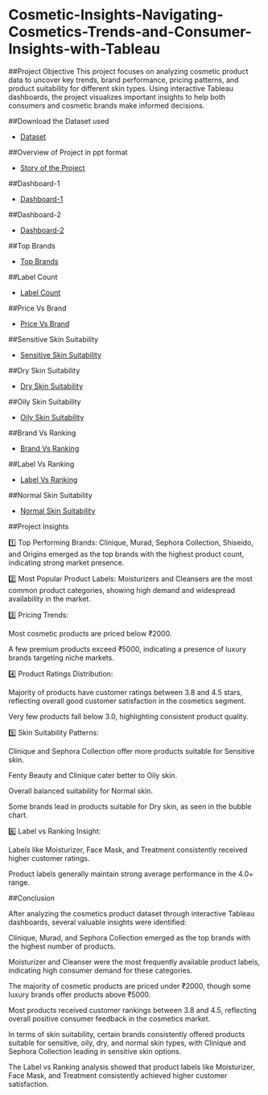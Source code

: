# Cosmetic-Insights-Navigating-Cosmetics-Trends-and-Consumer-Insights-with-Tableau
##Project Objective
This project focuses on analyzing cosmetic product data to uncover key trends, brand performance, pricing patterns, and product suitability for different skin types. Using interactive Tableau dashboards, the project visualizes important insights to help both consumers and cosmetic brands make informed decisions.

##Download the Dataset used 
- <a  href="https://github.com/MankuRajesh/Cosmetic-Insights-Navigating-Cosmetics-Trends-and-Consumer-Insights-with-Tableau/blob/main/Cosmetic%20Dataset.csv">Dataset</a>

##Overview of Project in ppt format
- <a  href="https://github.com/MankuRajesh/Cosmetic-Insights-Navigating-Cosmetics-Trends-and-Consumer-Insights-with-Tableau/blob/main/Cosmetic%20Insight%20Navigating%20Cosmetic%20Trends%20and%20Consumer%20Insights%20with%20Tableau.pptx ">Story of the Project</a>

##Dashboard-1
- <a  href="https://github.com/MankuRajesh/Cosmetic-Insights-Navigating-Cosmetics-Trends-and-Consumer-Insights-with-Tableau/blob/main/Dashboard%201%20-%20Product%20Ranking%20and%20Detailed%20Analysis.jpg ">Dashboard-1</a>

##Dashboard-2
- <a  href="https://github.com/MankuRajesh/Cosmetic-Insights-Navigating-Cosmetics-Trends-and-Consumer-Insights-with-Tableau/blob/main/Dsasboard%202%20-%20Product%20Suitability%20Overview.jpg ">Dashboard-2</a>

##Top Brands
- <a   href="https://github.com/MankuRajesh/Cosmetic-Insights-Navigating-Cosmetics-Trends-and-Consumer-Insights-with-Tableau/blob/main/Top%20Brands.jpg">Top Brands</a>

##Label Count
- <a  href="https://github.com/MankuRajesh/Cosmetic-Insights-Navigating-Cosmetics-Trends-and-Consumer-Insights-with-Tableau/blob/main/Label%20Count.jpg">Label Count</a>

##Price Vs Brand
- <a  href="https://github.com/MankuRajesh/Cosmetic-Insights-Navigating-Cosmetics-Trends-and-Consumer-Insights-with-Tableau/blob/main/Price%20Vs%20Brand.jpg">Price Vs Brand</a>

##Sensitive Skin Suitability
- <a  href="https://github.com/MankuRajesh/Cosmetic-Insights-Navigating-Cosmetics-Trends-and-Consumer-Insights-with-Tableau/blob/main/Sensitive%20Skin%20Suitability.jpg">Sensitive Skin Suitability</a>

##Dry Skin Suitability
- <a  href="https://github.com/MankuRajesh/Cosmetic-Insights-Navigating-Cosmetics-Trends-and-Consumer-Insights-with-Tableau/blob/main/Dry%20Skin%20Suitability.jpg">Dry Skin Suitability</a>

##Oily Skin Suitability
- <a  href="https://github.com/MankuRajesh/Cosmetic-Insights-Navigating-Cosmetics-Trends-and-Consumer-Insights-with-Tableau/blob/main/Oily%20Skin%20Suitability.jpg">Oily Skin Suitability</a>

##Brand Vs Ranking
- <a  href="https://github.com/MankuRajesh/Cosmetic-Insights-Navigating-Cosmetics-Trends-and-Consumer-Insights-with-Tableau/blob/main/Brand%20Vs%20Ranking.jpg">Brand Vs Ranking</a>

##Label Vs Ranking
- <a  href="https://github.com/MankuRajesh/Cosmetic-Insights-Navigating-Cosmetics-Trends-and-Consumer-Insights-with-Tableau/blob/main/Label%20Vs%20Ranking.jpg">Label Vs Ranking</a>

##Normal Skin Suitability
- <a  href="https://github.com/MankuRajesh/Cosmetic-Insights-Navigating-Cosmetics-Trends-and-Consumer-Insights-with-Tableau/blob/main/Normal%20Skin%20Suitability.jpg">Normal Skin Suitability</a>

##Project Insights

1️⃣ Top Performing Brands:
Clinique, Murad, Sephora Collection, Shiseido, and Origins emerged as the top brands with the highest product count, indicating strong market presence.

2️⃣ Most Popular Product Labels:
Moisturizers and Cleansers are the most common product categories, showing high demand and widespread availability in the market.

3️⃣ Pricing Trends:

Most cosmetic products are priced below ₹2000.

A few premium products exceed ₹5000, indicating a presence of luxury brands targeting niche markets.

4️⃣ Product Ratings Distribution:

Majority of products have customer ratings between 3.8 and 4.5 stars, reflecting overall good customer satisfaction in the cosmetics segment.

Very few products fall below 3.0, highlighting consistent product quality.

5️⃣ Skin Suitability Patterns:

Clinique and Sephora Collection offer more products suitable for Sensitive skin.

Fenty Beauty and Clinique cater better to Oily skin.

Overall balanced suitability for Normal skin.

Some brands lead in products suitable for Dry skin, as seen in the bubble chart.

6️⃣ Label vs Ranking Insight:

Labels like Moisturizer, Face Mask, and Treatment consistently received higher customer ratings.

Product labels generally maintain strong average performance in the 4.0+ range.



##Conclusion

After analyzing the cosmetics product dataset through interactive Tableau dashboards, several valuable insights were identified:

Clinique, Murad, and Sephora Collection emerged as the top brands with the highest number of products.

Moisturizer and Cleanser were the most frequently available product labels, indicating high consumer demand for these categories.

The majority of cosmetic products are priced under ₹2000, though some luxury brands offer products above ₹5000.

Most products received customer rankings between 3.8 and 4.5, reflecting overall positive consumer feedback in the cosmetics market.

In terms of skin suitability, certain brands consistently offered products suitable for sensitive, oily, dry, and normal skin types, with Clinique and Sephora Collection leading in sensitive skin options.

The Label vs Ranking analysis showed that product labels like Moisturizer, Face Mask, and Treatment consistently achieved higher customer satisfaction.
